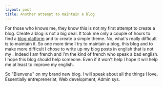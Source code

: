 ```yaml
---
layout: post
title: Another attempt to maintain a blog
---
```


For those who knows me, they know this is not my first attempt to create
a blog. Create a blog is not a big deal. It took me only a couple of hours
to find a [blog platform](https://github.com/mojombo/jekyll) and to create a simple theme. No, what's really
difficult is to maintain it. So one more time I try to maintain a blog,
this blog and to make more difficult I chose to
write up my blog posts in english that is not my . Indeed I am french and I'm the kind of french who speak a bad english. I hope this blog should help someone. Even if it won't help I hope it will help me at least to improve my english.

So "Bienvenu" on my brand new blog. I will speak about all the things I
love. Essentially entrepreneriat, Web development, Admin sys. 
